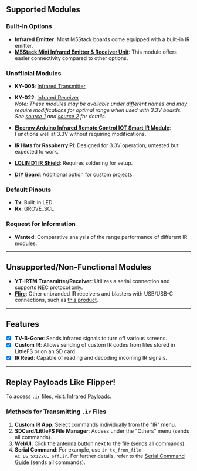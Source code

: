 ## Supported Modules

### Built-In Options
- **Infrared Emitter**: Most M5Stack boards come equipped with a built-in IR emitter.
- **[M5Stack Mini Infrared Emitter & Receiver Unit](https://shop.m5stack.com/products/ir-unit)**: This module offers easier connectivity compared to other options.

### Unofficial Modules
- **KY-005**: [Infrared Transmitter](https://arduinomodules.info/ky-005-infrared-transmitter-sensor-module/)  
- **KY-022**: [Infrared Receiver](https://arduinomodules.info/ky-022-infrared-receiver-module/)  
  *Note: These modules may be available under different names and may require modifications for optimal range when used with 3.3V boards. See [source 1](https://www.reddit.com/r/AskElectronics/comments/183mhh6/increase_voltage_power_for_ir_led_powered_by_33v/) and [source 2](https://circuitdigest.com/forums/internet-things/how-interface-hx-53-ir-transmitter-infrared-sensor-module-esp32) for details.*
  
- **[Elecrow Arduino Infrared Remote Control IOT Smart IR Module](https://www.elecrow.com/arduino-infrared-remote-control-iot-smart-ir-module.html)**: Functions well at 3.3V without requiring modifications.
- **IR Hats for Raspberry Pi**: Designed for 3.3V operation; untested but expected to work.
- **[LOLIN D1 IR Shield](https://www.wemos.cc/en/latest/d1_mini_shield/ir.html)**: Requires soldering for setup.
- **[DIY Board](https://tasmota.github.io/docs/IR-Remote/#related-projects)**: Additional option for custom projects.

### Default Pinouts
- **Tx**: Built-in LED  
- **Rx**: GROVE_SCL  

### Request for Information
- **Wanted**: Comparative analysis of the range performance of different IR modules.

---

## Unsupported/Non-Functional Modules

- **YT-IRTM Transmitter/Receiver**: Utilizes a serial connection and supports NEC protocol only.
- **[Flirc](https://flirc.tv/)**: Other unbranded IR receivers and blasters with USB/USB-C connections, such as [this product](https://www.walmart.com/ip/Universal-Remote-Smartphone-IR-Controller-Adapter-USB-C-Infrared-Blaster-Control-for-Android-Phone-All-in-One-Air-Conditioner-TV-DVD-STB-Black/5426981611?selectedSellerId=101177603).

---

## Features

- [x] **TV-B-Gone**: Sends infrared signals to turn off various screens.
- [x] **Custom IR**: Allows sending of custom IR codes from files stored in LittleFS or on an SD card.
- [x] **IR Read**: Capable of reading and decoding incoming IR signals.

---

## Replay Payloads Like Flipper!

To access `.ir` files, visit: [Infrared Payloads](https://github.com/pr3y/Bruce/tree/main/sd_files/infrared).

### Methods for Transmitting `.ir` Files

1. **Custom IR App**: Select commands individually from the "IR" menu.
2. **SDCard/LittleFS File Manager**: Access under the "Others" menu (sends all commands).
3. **WebUI**: Click the [antenna button](https://github.com/pr3y/Bruce/pull/124) next to the file (sends all commands).
4. **Serial Command**: For example, use `ir tx_from_file AC_LG_SX122CL_off.ir`. For further details, refer to the [Serial Command Guide](https://github.com/pr3y/Bruce/wiki/Serial) (sends all commands).